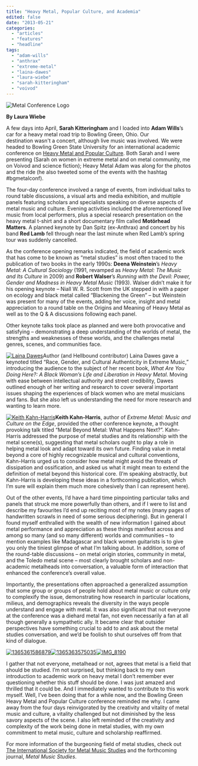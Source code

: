 ```yaml
---
title: "Heavy Metal, Popular Culture, and Academia"
edited: false
date: "2013-05-21"
categories:
  - "articles"
  - "features"
  - "headline"
tags:
  - "adam-wills"
  - "anthrax"
  - "extreme-metal"
  - "laina-dawes"
  - "laura-wiebe"
  - "sarah-kitteringham"
  - "voivod"
---
```


![Metal Conference Logo](http://www.hellbound.ca/wp-content/uploads/2013/05/IMG_20130407_165032.jpg)

**By Laura Wiebe**

A few days into April, **Sarah Kitteringham** and I loaded into **Adam Wills**’s car for a heavy metal road trip to Bowling Green, Ohio. Our destination wasn't a concert, although live music was involved. We were headed to Bowling Green State University for an international academic conference on [Heavy Metal and Popular Culture](http://www.bgsu.edu/departments/popc/page128417.html). Both Sarah and I were presenting (Sarah on women in extreme metal and on metal community, me on Voivod and science fiction); Heavy Metal Adam was along for the photos and the ride (he also tweeted some of the events with the hashtag #bgmetalconf).

The four-day conference involved a range of events, from individual talks to round table discussions, a visual arts and media exhibition, and multiple panels featuring scholars and specialists speaking on diverse aspects of metal music and culture. Evening activities included the aforementioned live music from local performers, plus a special research presentation on the heavy metal t-shirt and a short documentary film called **Motörhead Matters**. A planned keynote by Dan Spitz (ex-Anthrax) and concert by his band **Red Lamb** fell through near the last minute when Red Lamb’s spring tour was suddenly cancelled.

As the conference opening remarks indicated, the field of academic work that has come to be known as “metal studies” is most often traced to the publication of two books in the early 1990s: **Deena Weinstein**’s _Heavy Metal: A Cultural Sociology_ (1991, revamped as _Heavy Metal: The Music and Its Culture_ in 2009) and **Robert Walser**’s _Running with the Devil: Power, Gender and Madness in Heavy Metal Music_ (1993). Walser didn’t make it for his opening keynote – Niall W. R. Scott from the UK stepped in with a paper on ecology and black metal called “Blackening the Green” – but Weinstein was present for many of the events, adding her voice, insight and metal appreciation to a round table on the Origins and Meaning of Heavy Metal as well as to the Q & A discussions following each panel.

Other keynote talks took place as planned and were both provocative and satisfying – demonstrating a deep understanding of the worlds of metal, the strengths and weaknesses of these worlds, and the challenges metal genres, scenes, and communities face.

[![Laina Dawes](http://www.hellbound.ca/wp-content/uploads/2013/05/1365261225582-182x182.jpg)](http://www.hellbound.ca/wp-content/uploads/2013/05/1365261225582.jpg)Author (and Hellbound contributor) Laina Dawes gave a keynoted titled “Race, Gender, and Cultural Authenticity in Extreme Music,” introducing the audience to the subject of her recent book, _What Are You Doing Here?: A Black Woman’s Life and Liberation in Heavy Metal_. Moving with ease between intellectual authority and street credibility, Dawes outlined enough of her writing and research to cover several important issues shaping the experiences of black women who are metal musicians and fans. But she also left us understanding the need for more research and wanting to learn more.

[![Keith Kahn-Harris](http://www.hellbound.ca/wp-content/uploads/2013/05/IMG_8193-182x182.jpg)](http://www.hellbound.ca/wp-content/uploads/2013/05/IMG_8193.jpg)**Keith Kahn-Harris**, author of _Extreme Metal: Music and Culture on the Edge_, provided the other conference keynote, a thought provoking talk titled “Metal Beyond Metal: What Happens Next?”. Kahn-Harris addressed the purpose of metal studies and its relationship with the metal scene(s), suggesting that metal scholars ought to play a role in helping metal look and adapt toward its own future. Finding value in metal beyond a core of highly recognizable musical and cultural conventions, Kahn-Harris urged us to consider how metal might avoid the threats of dissipation and ossification, and asked us what it might mean to extend the definition of metal beyond this historical core. (I’m speaking abstractly, but Kahn-Harris is developing these ideas in a forthcoming publication, which I’m sure will explain them much more cohesively than I can represent here).

Out of the other events, I’d have a hard time pinpointing particular talks and panels that struck me more powerfully than others, and if I were to list and describe my favourites I’d end up reciting most of my notes (many pages of handwritten scrawls in need of some serious deciphering). But in general I found myself enthralled with the wealth of new information I gained about metal performance and appreciation as these things manifest across and among so many (and so many different) worlds and communities – to mention examples like Madagascar and black women guitarists is to give you only the tiniest glimpse of what I’m talking about. In addition, some of the round-table discussions – on metal origin stories, community in metal, and the Toledo metal scene – most clearly brought scholars and non-academic metalheads into conversation, a valuable form of interaction that enhanced the conference’s overall value.

Importantly, the presentations often approached a generalized assumption that some group or groups of people hold about metal music or culture only to complexify the issue, demonstrating how research in particular locations, milieus, and demographics reveals the diversity in the ways people understand and engage with metal. It was also significant that not everyone at the conference was a diehard metal fan, not even necessarily a fan at all though generally a sympathetic ally. It became clear that outsider perspectives have something crucial to add to and ask about the metal studies conversation, and we’d be foolish to shut ourselves off from that kind of dialogue.

[![1365361586879](http://www.hellbound.ca/wp-content/uploads/2013/05/1365361586879-182x182.jpg)](http://www.hellbound.ca/wp-content/uploads/2013/05/1365361586879.jpg)[![1365363575035](http://www.hellbound.ca/wp-content/uploads/2013/05/1365363575035-182x182.jpg)](http://www.hellbound.ca/wp-content/uploads/2013/05/1365363575035.jpg)[![IMG_8190](http://www.hellbound.ca/wp-content/uploads/2013/05/IMG_8190-182x182.jpg)](http://www.hellbound.ca/wp-content/uploads/2013/05/IMG_8190.jpg)

I gather that not everyone, metalhead or not, agrees that metal is a field that should be studied. I’m not surprised, but thinking back to my own introduction to academic work on heavy metal I don’t remember ever questioning whether this stuff should be done. I was just amazed and thrilled that it could be. And I immediately wanted to contribute to this work myself. Well, I’ve been doing that for a while now, and the Bowling Green Heavy Metal and Popular Culture conference reminded me why. I came away from the four days reinvigorated by the creativity and vitality of metal music and culture, a vitality challenged but not diminished by the less savory aspects of the scene. I also left reminded of the creativity and complexity of the work being done in metal studies, with my own commitment to metal music, culture and scholarship reaffirmed.

For more information of the burgeoning field of metal studies, check out [The International Society for Metal Music Studies](http://www.ucmo.edu/metalstudies/) and the forthcoming journal, _Metal Music Studies_.
